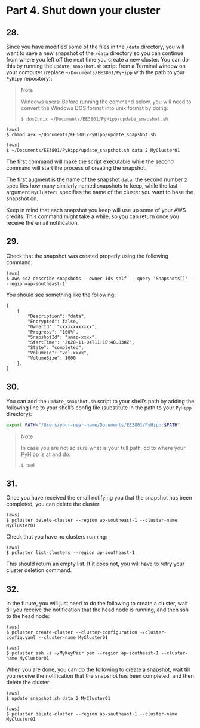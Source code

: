 # Part 4. Shut down your cluster 

## 28.
Since you have modified some of the files in the `/data` directory, you will want to save a new snapshot of the `/data` directory so you can continue from where you left off the next time you create a new cluster. You can do this by running the `update_snapshot.sh` script from a Terminal window on your computer (replace `~/Documents/EE3801/PyHipp` with the path to your `PyHipp` repository):

> <p class="note"> Note
>
> Windows users: Before running the command below, you will need to convert the Windows DOS format into unix format by doing:
> ```shell
> $ dos2unix ~/Documents/EE3801/PyHipp/update_snapshot.sh 
> ```

```shell
(aws) 
$ chmod a+x ~/Documents/EE3801/PyHipp/update_snapshot.sh

(aws) 
$ ~/Documents/EE3801/PyHipp/update_snapshot.sh data 2 MyCluster01
```

The first command will make the script executable while the second command will start the process of creating the snapshot. 

The first augment is the name of the snapshot `data`, the second number `2` specifies how many similarly named snapshots to keep, while the last argument `MyCluster1` specifies the name of the cluster you want to base the snapshot on.

Keep in mind that each snapshot you keep will use up some of your AWS credits. This command might take a while, so you can return once you receive the email notification.

## 29.
Check that the snapshot was created properly using the following command:

```shell
(aws) 
$ aws ec2 describe-snapshots --owner-ids self  --query 'Snapshots[]' --region=ap-southeast-1
```

You should see something like the following:

```shell
[
    {
        "Description": "data",
        "Encrypted": false,
        "OwnerId": "xxxxxxxxxxxx",
        "Progress": "100%",
        "SnapshotId": "snap-xxxx",
        "StartTime": "2020-11-04T11:10:40.838Z",
        "State": "completed",
        "VolumeId": "vol-xxxx",
        "VolumeSize": 1000
    },
]
```

## 30.
You can add the `update_snapshot.sh` script to your shell’s path by adding the following line to your shell’s config file (substitute in the path to your `PyHipp` directory):

```bash
export PATH="/Users/your-user-name/Documents/EE3801/PyHipp:$PATH"
```

> <p class="note"> Note
>
> In case you are not so sure what is your full path, cd to where your PyHipp is at and do:
> ```shell
> $ pwd 
> ```

## 31.
Once you have received the email notifying you that the snapshot has been completed, you can delete the cluster:

```shell
(aws) 
$ pcluster delete-cluster --region ap-southeast-1 --cluster-name MyCluster01
```

Check that you have no clusters running:

```shell
(aws) 
$ pcluster list-clusters --region ap-southeast-1
```

This should return an empty list. If it does not, you will have to retry your cluster deletion command.

## 32.
In the future, you will just need to do the following to create a cluster, wait till you receive the notification that the head node is running, and then ssh to the head node:

```shell
(aws) 
$ pcluster create-cluster --cluster-configuration ~/cluster-config.yaml --cluster-name MyCluster01 

(aws) 
$ pcluster ssh -i ~/MyKeyPair.pem --region ap-southeast-1 --cluster-name MyCluster01 
```

When you are done, you can do the following to create a snapshot, wait till you receive the notification that the snapshot has been completed, and then delete the cluster:

```shell
(aws) 
$ update_snapshot.sh data 2 MyCluster01

(aws) 
$ pcluster delete-cluster --region ap-southeast-1 --cluster-name MyCluster01
```

